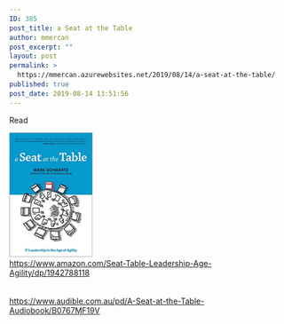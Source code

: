 ```yaml
---
ID: 385
post_title: a Seat at the Table
author: mmercan
post_excerpt: ""
layout: post
permalink: >
  https://mmercan.azurewebsites.net/2019/08/14/a-seat-at-the-table/
published: true
post_date: 2019-08-14 13:51:56
---
```

<!-- wp:paragraph -->
<p>Read<br></p>
<!-- /wp:paragraph -->

<!-- wp:paragraph -->
<p><img class="wp-image-434" style="width: 150px;" src="/wp-content/uploads/2019/08/A-Seat-at-the-Table-Cover.jpg" alt="A Seat at the Table Cover"><br><a href="https://www.amazon.com/Seat-Table-Leadership-Age-Agility/dp/1942788118">https://www.amazon.com/Seat-Table-Leadership-Age-Agility/dp/1942788118</a><br><br><br> <a href="https://www.audible.com.au/pd/A-Seat-at-the-Table-Audiobook/B0767MF19V">https://www.audible.com.au/pd/A-Seat-at-the-Table-Audiobook/B0767MF19V</a> </p>
<!-- /wp:paragraph -->

<!-- wp:paragraph -->
<p></p>
<!-- /wp:paragraph -->

<!-- wp:paragraph -->
<p></p>
<!-- /wp:paragraph -->